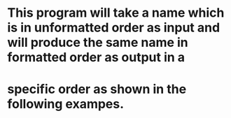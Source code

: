 # 
# This program will take a name which is in unformatted order as input and will produce the same name in formatted order as output in a
# specific order as shown in the following exampes.
